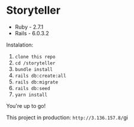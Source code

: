 # Storyteller

* Ruby - 2.7.1
* Rails - 6.0.3.2

Instalation:

1. `clone this repo`
2. `cd /storyteller`
3. `bundle install`
4. `rails db:create:all`
5. `rails db:migrate`
6. `rails db:seed`
7. `yarn install`

You're up to go!

This project in production: `http://3.136.157.8/`gi
